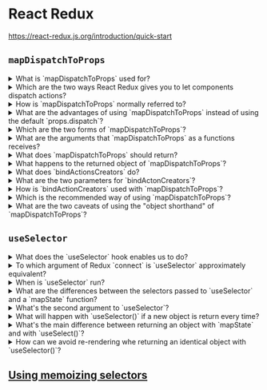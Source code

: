 # React Redux

https://react-redux.js.org/introduction/quick-start

## `mapDispatchToProps`

<details>
  <summary>What is `mapDispatchToProps` used for?</summary>
  <br/>

  As the second argument passed to `connect`, `mapDispatchToProps` is used for dispatching actions to the store.

</details>
<details>
  <summary>Which are the two ways React Redux gives you to let components dispatch actions?</summary>
  <br/>

  1. By default, a connected component receives `prop.dispatch` and can dispatch actions itself.
  2. `connect` can accept an argument called `mapDispatchToProps`, which lets you create functions that dispatch when called, and pass those functions as props to your component.

</details>
<details>
  <summary>How is `mapDispatchToProps` normally referred to?</summary>
  <br/>

  `mapDispatch`

</details>
<details>
  <summary>What are the advantages of using `mapDispatchToProps` instead of using the default `props.dispatch`?</summary>
  <br/>

  1. More declarative code:

  ```js
  // button needs to be aware of "dispatch"
  <button onClick={() => dispatch({ type: "SOMETHING" })} />

  // button unaware of "dispatch",
  <button onClick={doSomething} />
  ```

  2. Pass Down Action Dispatching Logic to (Unconnected) Child Components. This allows more components to dispatch actions, while keeping them "unaware" of Redux.

</details>
<details>
  <summary>Which are the two forms of `mapDispatchToProps`?</summary>
  <br/>

  1. **Function form**: Allows more customization, gain access to `dispatch` and optionalyy `ownProps`.
  2. **Object shorthand form**: More declarative and easier to use.

  It is recommended to use the object form of `mapDispatchToProps` unless you specifically need to customize dispatching behavior in some way.

</details>
<details>
  <summary>What are the arguments that `mapDispatchToProps` as a functions receives?</summary>
  <br/>

  1. Dispatch: The `mapDispatchToProps` function will be called with `dispatch` as the first argument. You will normally make use of this by returning new functions that call dispatch() inside themselves, and either pas in a plain action object directly or pass in the result of an action creator.
  2. ownProps (optional): if your `mapDispatchToProps` function is declared as taking two parameters, it will be called with `dispatch` as the first parameter and the `props` passed to the connected component as the second parameter, and will be re-invoked whenever the connected component receives new props.

</details>
<details>
  <summary>What does `mapDispatchToProps` should return?</summary>
  <br/>

  It should return a plain object.

  - Each field in the object will become a separate prop for your own component, and the value should normally be a function that dispatches and action when called.
  - If you use actions creators (as oppose to plain object actions) inside `dispatch`, it si a convention to simply name hte field key the same name as the actions creator.

</details>
<details>
  <summary>What happens to the returned object of `mapDispatchToProps`?</summary>
  <br/>

  It will be merged to your connected component props.

</details>
<details>
  <summary>What does `bindActionsCreators` do?</summary>
  <br/>

  Turns an object whose values are _action creators_, into an object with the same keys, but with every action creator wrapped into a `dispatch` call so they may be invoke directly.

</details>
<details>
  <summary>What are the two parameters for `bindActonCreators`?</summary>
  <br/>

  1. A `function` (an action creator) or an `object` (each field an action creator).
  2. `dispatch`.

</details>
<details>
  <summary>How is `bindActionCreators` used with `mapDispatchToProps`?</summary>
  <br/>

  ```js
  import { bindActionCreators } from 'redux'
  
  const increment = () => ({ type: 'INCREMENT' })
  const decrement = () => ({ type: 'DECREMENT' })
  const reset = () => ({ type: 'RESET' })

  const boundActionCreators = bindActionCreators(
    { increment, decrement, reset },
    dispatch
  )
  // returns
  // {
  //   increment: (...args) => dispatch(increment(...args)),
  //   decrement: (...args) => dispatch(decrement(...args)),
  //   reset: (...args) => dispatch(reset(...args)),
  // }

  function mapDispatchToProps(dispatch) {
    return boundActionCreators
  }

  // component receives props.increment, props.decrement, props.reset
  connect(
    null,
    mapDispatchToProps
  )(Counter)
  ```

</details>
<details>
  <summary>Which is the recommended way of using `mapDispatchToProps`?</summary>
  <br/>

  The recommended way is using the "object shorthand":

  ```js
    const mapDispatchToProps = {
    increment,
    decrement,
    reset
  }

  // React Redux does this for you automatically:
  // dispatch => bindActionCreators(mapDispatchToProps, dispatch)
  ```

</details>
<details>
  <summary>What are the two caveats of using the "object shorthand" of `mapDispatchToProps`?</summary>
  <br/>

  - Each field of the `mapDispatchToProps` object is assumed to be an actions creator.
  - Your component will no longer receive `dispatch` as a prop.

</details>

## `useSelector`

<details>
  <summary>What does the `useSelector` hook enables us to do?</summary>
  <br/>

  It allows to extract data from the Redux store state, using a selector function.

  The selector function should be pure since it is potentially executed multiple times and at arbitrary points in time.

</details>
<details>
  <summary>To which argument of Redux `connect` is `useSelector` approximately equivalent?</summary>
  <br/>

  The selector is approximately equivalent to the `mapStateToProps` argument to `connect`.

</details>
<details>
  <summary>When is `useSelector` run?</summary>
  <br/>

  Whenever the function component renders unless its reference hasn't changed since a previous render of the component so that a cached result can be returned by the hook without re-running the selector.

  It will also subscribe to the Redux store, and run the selector whenever an actions is dispatched.

</details>
<details>
  <summary>What are the differences between the selectors passed to `useSelector` and a `mapState` function?</summary>
  <br/>

  1. The selector may return any values as a result, not just an object. The return value of the selector will be used as the return value of the `useSelector()` hook.
  2. When an action is dispatched, `useSelector()` will do a reference comparison of the previous selector result value and the current result value. If they are different, the component will be forced to re-render. If they are the same, the component will not re-render.
  3. The selector function does not receive an `ownProps` argument. However, props can be used through closure or by using curried selector.
  4. Extra care must be taken when using memoizing selectors.
  5. `useSelector()` uses strict `===` reference equality checks by default, not shallow equality.

</details>
<details>
  <summary>What's the second argument to `useSelector`?</summary>
  <br/>

  An equality function.

  The default comparison is a strict `===` reference comparison. This is different that `connect()`, which uses shallow equality checks on the results of `mapState` calls to determine if re-rendering is needed.

  We can use the `shallowEqual` function from React-Redux as the `equalityFn` argument to `useSelector()`.

  The optional comparison function also enables using something like Lodash's `_.isEqual()` or Immutable.js's comparison capabilities.

</details>
<details>
  <summary>What will happen with `useSelector()` if a new object is return every time?</summary>
  <br/>

  With `useSelector()`, returning a new object every time will always force a re-render by default.

</details>
<details>
  <summary>What's the main difference between returning an object with `mapState` and with `useSelect()`?</summary>
  <br/>

  With `mapState`, all individual fields were returned in a combined object. It didn't matter if the return object was a new reference or not - `connect()` just compared the individual fields.

  With `useSelector()`, returning a new object every time will always force a re-render by default.

</details>
<details>
  <summary>How can we avoid re-rendering whe returning an identical object with `useSelector()`?</summary>
  <br/>

  1. Call `useSelector()` multiple times, with each call returning a single field value.
  2. Use Reselect or a similar library to create a memoized selector that returns multiple values in one object, but only returns a new object when one of the values has changed.
  3. Use the `shallowEqual` function from React-Redux as the `equalityFn` argument to `useSelector()`.

</details>

## [Using memoizing selectors](https://react-redux.js.org/api/hooks#using-memoizing-selectors)